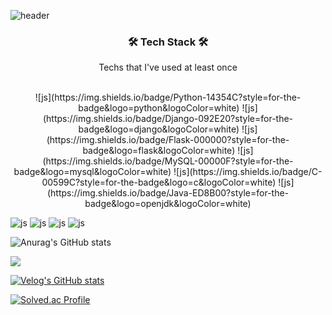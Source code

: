 ![header](https://capsule-render.vercel.app/api?type=Transparent&color=auto&height=220&section=header&text=dlel02&fontSize=60)

<h3 align="center">🛠️ Tech Stack 🛠️</h3>
<p align="center">Techs that I've used at least once</p>

<p align="center">
  <br>
  ![js](https://img.shields.io/badge/Python-14354C?style=for-the-badge&logo=python&logoColor=white) ![js](https://img.shields.io/badge/Django-092E20?style=for-the-badge&logo=django&logoColor=white)
  ![js](https://img.shields.io/badge/Flask-000000?style=for-the-badge&logo=flask&logoColor=white)
  ![js](https://img.shields.io/badge/MySQL-00000F?style=for-the-badge&logo=mysql&logoColor=white)
  ![js](https://img.shields.io/badge/C-00599C?style=for-the-badge&logo=c&logoColor=white)
  ![js](https://img.shields.io/badge/Java-ED8B00?style=for-the-badge&logo=openjdk&logoColor=white)

  <br>

  ![js](https://img.shields.io/badge/React-20232A?style=for-the-badge&logo=react&logoColor=61DAFB)
  ![js](https://img.shields.io/badge/React_Native-20232A?style=for-the-badge&logo=react&logoColor=61DAFB)
  ![js](https://img.shields.io/badge/Unity-100000?style=for-the-badge&logo=unity&logoColor=white)
  ![js](https://img.shields.io/badge/TensorFlow-FF6F00?style=for-the-badge&logo=tensorflow&logoColor=white)
</p>


![Anurag's GitHub stats](https://github-readme-stats.vercel.app/api?username=dlel02&show_icons=true&theme=flag-india)


<img src="https://img.shields.io/badge/python-3776AB?style=flat&logo=python&logoColor=white"/>




[![Velog's GitHub stats](https://velog-readme-stats.vercel.app/api?name=)]()

[![Solved.ac Profile](http://mazassumnida.wtf/api/v2/generate_badge?boj=daniel2589)](https://solved.ac/daniel2589/)














<!--
**dlel02/dlel02** is a ✨ _special_ ✨ repository because its `README.md` (this file) appears on your GitHub profile.

Here are some ideas to get you started:

- 🔭 I’m currently working on ...
- 🌱 I’m currently learning ...
- 👯 I’m looking to collaborate on ...
- 🤔 I’m looking for help with ...
- 💬 Ask me about ...
- 📫 How to reach me: ...
- 😄 Pronouns: ...
- ⚡ Fun fact: ...
-->
